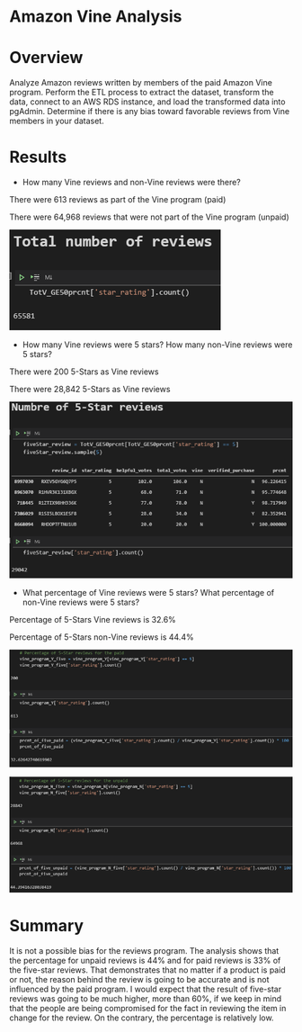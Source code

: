 # Amazon Vine Analysis

# Overview
Analyze Amazon reviews written by members of the paid Amazon Vine program. Perform the ETL process to extract the dataset, transform the data, connect to an AWS RDS instance, and load the transformed data into pgAdmin. Determine if there is any bias toward favorable reviews from Vine members in your dataset.

# Results
- How many Vine reviews and non-Vine reviews were there?

There were 613 reviews as part of the Vine program (paid)

There were 64,968 reviews that were not part of the Vine program (unpaid)

![p1](Resources/Tot_rev.png)

- How many Vine reviews were 5 stars? How many non-Vine reviews were 5 stars?

There were 200 5-Stars as Vine reviews

There were 28,842 5-Stars as Vine reviews

![p2](Resources/5_star_rev.png)

- What percentage of Vine reviews were 5 stars? What percentage of non-Vine reviews were 5 stars?

Percentage of 5-Stars Vine reviews is 32.6%

Percentage of 5-Stars non-Vine reviews is 44.4%

![p2](Resources/prcnt_5_paid.png)

![p3](Resources/prcnt_5_unpaid.png)

# Summary
It is not a possible bias for the reviews program. The analysis shows that the percentage for unpaid reviews is 44% and for paid reviews is 33% of the five-star reviews. That demonstrates that no matter if a product is paid or not, the reason behind the review is going to be accurate and is not influenced by the paid program. I would expect that the result of five-star reviews was going to be much higher, more than 60%, if we keep in mind that the people are being compromised for the fact in reviewing the item in change for the review. On the contrary, the percentage is relatively low.
